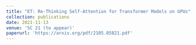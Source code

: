 ```yaml
---
title: "ET: Re-Thinking Self-Attention for Transformer Models on GPUs"
collection: publications
date: 2021-11-13
venue: 'SC 21 (to appear)' 
paperurl: 'https://arxiv.org/pdf/2105.05821.pdf'
---
```

